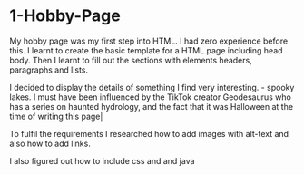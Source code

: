 # 1-Hobby-Page

My hobby page was my first step into HTML. I had zero experience before this. I learnt to create the basic template for a HTML page including head body. Then I learnt to fill out the sections with elements headers, paragraphs and lists.

I decided to display the details of something I find very interesting. - spooky lakes. I must have been influenced by the TikTok creator Geodesaurus who has a series on haunted hydrology, and the fact that it was Halloween at the time of writing this page|

To fulfil the requirements I researched how to add images with alt-text and also how to add links. 

I also figured out how to include css and and java <script> to generate a date in the footer.
